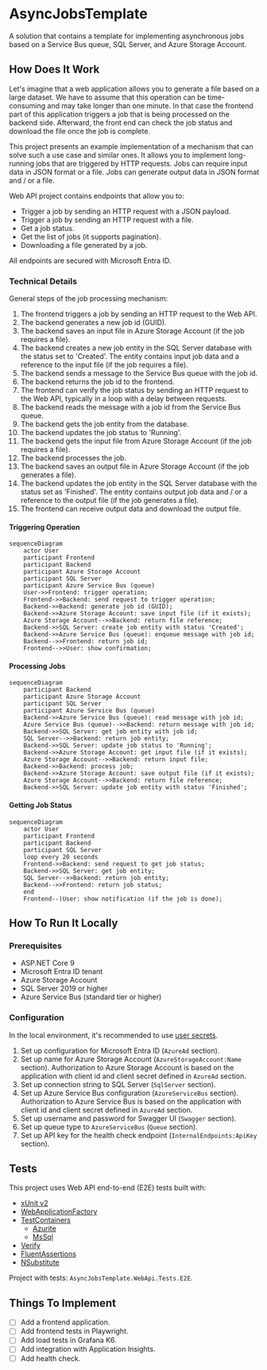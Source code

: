 # AsyncJobsTemplate

A solution that contains a template for implementing asynchronous jobs based on a Service Bus queue, SQL Server, and Azure Storage Account.

## How Does It Work

Let's imagine that a web application allows you to generate a file based on a large dataset. We have to assume that this operation can be time-consuming and may take longer than one minute. In that case the frontend part of this application triggers a job that is being processed on the backend side. Afterward, the front end can check the job status and download the file once the job is complete.

This project presents an example implementation of a mechanism that can solve such a use case and similar ones. It allows you to implement long-running jobs that are triggered by HTTP requests. Jobs can require input data in JSON format or a file. Jobs can generate output data in JSON format and / or a file.

Web API project contains endpoints that allow you to:

- Trigger a job by sending an HTTP request with a JSON payload.
- Trigger a job by sending an HTTP request with a file.
- Get a job status.
- Get the list of jobs (it supports pagination).
- Downloading a file generated by a job.

All endpoints are secured with Microsoft Entra ID.

### Technical Details

General steps of the job processing mechanism:

1. The frontend triggers a job by sending an HTTP request to the Web API.
2. The backend generates a new job id (GUID).
3. The backend saves an input file in Azure Storage Account (if the job requires a file).
4. The backend creates a new job entity in the SQL Server database with the status set to 'Created'. The entity contains input job data and a reference to the input file (if the job requires a file).
5. The backend sends a message to the Service Bus queue with the job id.
6. The backend returns the job id to the frontend.
7. The frontend can verify the job status by sending an HTTP request to the Web API, typically in a loop with a delay between requests.
8. The backend reads the message with a job id from the Service Bus queue.
9. The backend gets the job entity from the database.
10. The backend updates the job status to 'Running'.
11. The backend gets the input file from Azure Storage Account (if the job requires a file).
12. The backend processes the job.
13. The backend saves an output file in Azure Storage Account (if the job generates a file).
14. The backend updates the job entity in the SQL Server database with the status set as 'Finished'. The entity contains output job data and / or a reference to the output file (if the job generates a file).
15. The frontend can receive output data and download the output file.

#### Triggering Operation

```mermaid
sequenceDiagram
    actor User
    participant Frontend
    participant Backend
    participant Azure Storage Account
    participant SQL Server
    participant Azure Service Bus (queue)
    User->>Frontend: trigger operation;
    Frontend->>Backend: send request to trigger operation;
    Backend->>Backend: generate job id (GUID);
    Backend->>Azure Storage Account: save input file (if it exists);
    Azure Storage Account-->>Backend: return file reference;
    Backend->>SQL Server: create job entity with status 'Created';
    Backend->>Azure Service Bus (queue): enqueue message with job id;
    Backend-->>Frontend: return job id;
    Frontend-->>User: show confirmation;
```

#### Processing Jobs

```mermaid
sequenceDiagram
    participant Backend
    participant Azure Storage Account
    participant SQL Server
    participant Azure Service Bus (queue)
    Backend->>Azure Service Bus (queue): read message with job id;
    Azure Service Bus (queue)-->>Backend: return message with job id;
    Backend->>SQL Server: get job entity with job id;
    SQL Server-->>Backend: return job entity;
    Backend->>SQL Server: update job status to 'Running';
    Backend->>Azure Storage Account: get input file (if it exists);
    Azure Storage Account-->>Backend: return input file;
    Backend->>Backend: process job;
    Backend->>Azure Storage Account: save output file (if it exists);
    Azure Storage Account-->>Backend: return file reference;
    Backend->>SQL Server: update job entity with status 'Finished';
```

#### Getting Job Status

```mermaid
sequenceDiagram
    actor User
    participant Frontend
    participant Backend
    participant SQL Server
    loop every 20 seconds
    Frontend->>Backend: send request to get job status;
    Backend->>SQL Server: get job entity;
    SQL Server-->>Backend: return job entity;
    Backend-->>Frontend: return job status;
    end
    Frontend--)User: show notification (if the job is done);
```

## How To Run It Locally

### Prerequisites

- ASP.NET Core 9
- Microsoft Entra ID tenant
- Azure Storage Account
- SQL Server 2019 or higher
- Azure Service Bus (standard tier or higher)

### Configuration

In the local environment, it's recommended to use [user secrets](https://learn.microsoft.com/en-us/aspnet/core/security/app-secrets?view=aspnetcore-9.0&tabs=windows).

1. Set up configuration for Microsoft Entra ID (`AzureAd` section).
2. Set up name for Azure Storage Account (`AzureStorageAccount:Name` section). Authorization to Azure Storage Account is based on the application with client id and client secret defined in `AzureAd` section.
3. Set up connection string to SQL Server (`SqlServer` section).
4. Set up Azure Service Bus configuration (`AzureServiceBus` section). Authorization to Azure Service Bus is based on the application with client id and client secret defined in `AzureAd` section.
5. Set up username and password for Swagger UI (`Swagger` section).
6. Set up queue type to `AzureServiceBus` (`Queue` section).
7. Set up API key for the health check endpoint (`InternalEndpoints:ApiKey` section).

## Tests

This project uses Web API end-to-end (E2E) tests built with:

- [xUnit v2](https://xunit.net/)
- [WebApplicationFactory](https://learn.microsoft.com/en-us/aspnet/core/test/integration-tests?view=aspnetcore-9.0#basic-tests-with-the-default-webapplicationfactory)
- [TestContainers](https://testcontainers.com/)
    - [Azurite](https://testcontainers.com/modules/azurite/)
    - [MsSql](https://testcontainers.com/modules/mssql/)
- [Verify](https://github.com/VerifyTests/Verify)
- [FluentAssertions](https://github.com/fluentassertions/fluentassertions)
- [NSubstitute](https://github.com/nsubstitute/NSubstitute)

Project with tests: `AsyncJobsTemplate.WebApi.Tests.E2E`.

## Things To Implement

- [ ] Add a frontend application.
- [ ] Add frontend tests in Playwright.
- [ ] Add load tests in Grafana K6.
- [ ] Add integration with Application Insights.
- [ ] Add health check.
